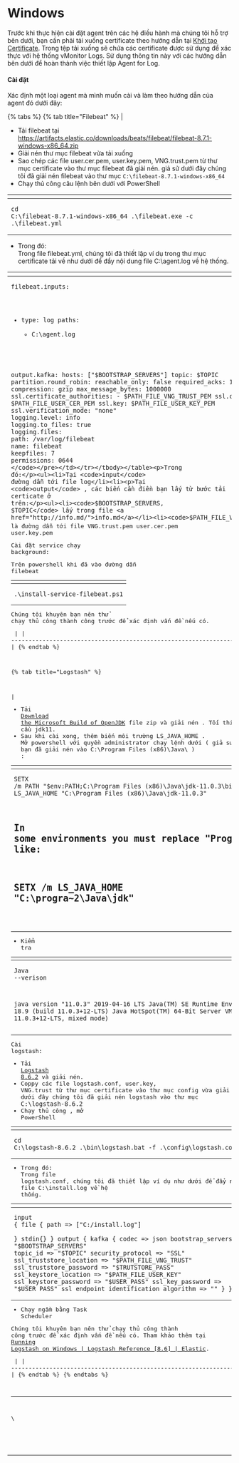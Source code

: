 # Windows

Trước khi thực hiện cài đặt agent trên các hệ điều hành mà chúng tôi hỗ trợ bên dưới, bạn cần phải tải xuống certificate theo hướng dẫn tại [Khởi tạo Certificate](../khoi-tao-certificate.md). Trong tệp tải xuống sẽ chứa các certificate được sử dụng để xác thực với hệ thống vMonitor Logs. Sử dụng thông tin này với các hướng dẫn bên dưới để hoàn thành việc thiết lập Agent for Log.

#### Cài đặt

Xác định một loại agent mà mình muốn cài và làm theo hướng dẫn của agent đó dưới đây:

{% tabs %}
{% tab title="Filebeat" %}
| <ul><li>Tải filebeat tại <a href="https://artifacts.elastic.co/downloads/beats/filebeat/filebeat-8.7.1-windows-x86_64.zip">https://artifacts.elastic.co/downloads/beats/filebeat/filebeat-8.7.1-windows-x86_64.zip</a></li><li>Giải nén thư mục filebeat vừa tải xuống</li><li>Sao chép các file user.cer.pem, user.key.pem, VNG.trust.pem từ thư mục certificate vào thư mục filebeat đã giải nén. giả sử dưới đây chúng tôi đã giải nén filebeat vào thư mục <code>C:\filebeat-8.7.1-windows-x86_64</code></li><li>Chạy thủ công câu lệnh bên dưới với PowerShell</li></ul><table data-header-hidden><thead><tr><th></th></tr></thead><tbody><tr><td><pre><code>cd C:\filebeat-8.7.1-windows-x86_64
.\filebeat.exe -c .\filebeat.yml
</code></pre></td></tr></tbody></table><ul><li>Trong đó:<br>Trong file filebeat.yml, chúng tôi đã thiết lập ví dụ trong thư mục certificate tải về như dưới để đẩy nội dung file C:\agent.log về hệ thống.</li></ul><table data-header-hidden><thead><tr><th></th></tr></thead><tbody><tr><td><pre><code>filebeat.inputs:
- type: log
  paths:
    - C:\agent.log

output.kafka:
  hosts: ["$BOOTSTRAP_SERVERS"]
  topic: $TOPIC
  partition.round_robin:
    reachable_only: false
  required_acks: 1
  compression: gzip
  max_message_bytes: 1000000
  ssl.certificate_authorities:
    - $PATH_FILE_VNG_TRUST_PEM
  ssl.certificate: $PATH_FILE_USER_CER_PEM
  ssl.key: $PATH_FILE_USER_KEY_PEM
  ssl.verification_mode: "none"
logging.level: info
logging.to_files: true
logging.files:
  path: /var/log/filebeat
  name: filebeat
  keepfiles: 7
  permissions: 0644
</code></pre></td></tr></tbody></table><p>Trong đó:</p><ul><li>Tại <code>input</code> đường dẫn tới file log</li><li><p>Tại <code>output</code> , các biến cần điền bạn lấy từ bước tải certicate ở trên:</p><ul><li><code>$BOOTSTRAP_SERVERS, $TOPIC</code> lấy trong file <a href="http://info.md/">info.md</a></li><li><code>$PATH_FILE_VNG_TRUST_PEM,$PATH_FILE_USER_CER_PEM,$PATH_FILE_USER_KEY_PEM</code> là đường dẫn tới file VNG.trust.pem user.cer.pem user.key.pem</li></ul></li></ul><p>Cài đặt service chạy background:</p><p>Trên powershell khi đã vào đường dẫn filebeat</p><table data-header-hidden><thead><tr><th></th></tr></thead><tbody><tr><td><pre><code>.\install-service-filebeat.ps1
</code></pre></td></tr></tbody></table><p>Chúng tôi khuyên bạn nên thử chạy thủ công thành công trước để xác định vấn đề nếu có.</p> |
| ----------------------------------------------------------------------------------------------------------------------------------------------------------------------------------------------------------------------------------------------------------------------------------------------------------------------------------------------------------------------------------------------------------------------------------------------------------------------------------------------------------------------------------------------------------------------------------------------------------------------------------------------------------------------------------------------------------------------------------------------------------------------------------------------------------------------------------------------------------------------------------------------------------------------------------------------------------------------------------------------------------------------------------------------------------------------------------------------------------------------------------------------------------------------------------------------------------------------------------------------------------------------------------------------------------------------------------------------------------------------------------------------------------------------------------------------------------------------------------------------------------------------------------------------------------------------------------------------------------------------------------------------------------------------------------------------------------------------------------------------------------------------------------------------------------------------------------------------------------------------------------------------------------------------------------------------------------------------------------------------------------------------------------------------------------------------------------------------------------------------------------------------------------------------------------------------------------------------------------------------------------------------------------------------------------------------------------------------------------------------------------------------------------------------------------------------------------------------- |
{% endtab %}

{% tab title="Logstash" %}


| <ul><li>Tải <a href="https://learn.microsoft.com/en-us/java/openjdk/download">Download the Microsoft Build of OpenJDK</a> file zip và giải nén . Tối thiểu yêu cầu jdk11.</li><li>Sau khi cài xong, thêm biến môi trường LS_JAVA_HOME . Mở powershell với quyền administrator chạy lệnh dưới ( giả sử bước trên bạn đã giải nén vào C:\Program Files (x86)\Java\ ) :</li></ul><table data-header-hidden><thead><tr><th></th></tr></thead><tbody><tr><td><pre><code>SETX /m PATH "$env:PATH;C:\Program Files (x86)\Java\jdk-11.0.3\bin;"
SETX /m LS_JAVA_HOME "C:\Program Files (x86)\Java\jdk-11.0.3"

## In some environments you must replace "Program Files (x86)" by progra~2, like: 
## SETX /m LS_JAVA_HOME "C:\progra~2\Java\jdk"
</code></pre></td></tr></tbody></table><ul><li>Kiểm tra</li></ul><table data-header-hidden><thead><tr><th></th></tr></thead><tbody><tr><td><pre><code>Java --verison

java version "11.0.3" 2019-04-16 LTS
Java(TM) SE Runtime Environment 18.9 (build 11.0.3+12-LTS)
Java HotSpot(TM) 64-Bit Server VM 18.9 (build 11.0.3+12-LTS, mixed mode)
</code></pre></td></tr></tbody></table><p>Cài logstash:</p><ul><li>Tải <a href="https://www.elastic.co/downloads/past-releases/logstash-8-6-2"><img src="https://www.elastic.co/favicon-16x16.png" alt="">Logstash 8.6.2</a> và giải nén.</li><li>Coppy các file logstash.conf, user.key, VNG.trust từ thư mục certificate vào thư mục config vừa giải nén. giả sử dưới đây chúng tôi đã giải nén logstash vào thư mục <code>C:\logstash-8.6.2</code></li><li>Chạy thủ công , mở PowerShell</li></ul><table data-header-hidden><thead><tr><th></th></tr></thead><tbody><tr><td><pre><code>cd C:\logstash-8.6.2
.\bin\logstash.bat -f .\config\logstash.conf
</code></pre></td></tr></tbody></table><ul><li>Trong đó:<br>Trong file logstash.conf, chúng tôi đã thiết lập ví dụ như dưới để đẩy nội dung file C:\install.log về hệ thống.</li></ul><table data-header-hidden><thead><tr><th></th></tr></thead><tbody><tr><td><pre><code>input {
    file {
        path => ["C:/install.log"]		
	}
	stdin{}
}
output {
      kafka {
        codec => json
        bootstrap_servers => "$BOOTSTRAP_SERVERS"
        topic_id => "$TOPIC"
        security_protocol => "SSL"
        ssl_truststore_location => "$PATH_FILE_VNG_TRUST"
        ssl_truststore_password => "$TRUTSTORE_PASS"
        ssl_keystore_location => "$PATH_FILE_USER_KEY"
        ssl_keystore_password => "$USER_PASS"
        ssl_key_password => "$USER_PASS"
        ssl_endpoint_identification_algorithm => ""
      }
}
</code></pre></td></tr></tbody></table><ul><li>Chạy ngầm bằng Task Scheduler</li></ul><p>Chúng tôi khuyên bạn nên thử chạy thủ công thành công trước để xác định vấn đề nếu có. Tham khảo thêm tại <a href="https://www.elastic.co/guide/en/logstash/8.6/running-logstash-windows.html#running-logstash-windows-scheduledtask">Running Logstash on Windows | Logstash Reference [8.6] | Elastic</a>.</p> |
| ------------------------------------------------------------------------------------------------------------------------------------------------------------------------------------------------------------------------------------------------------------------------------------------------------------------------------------------------------------------------------------------------------------------------------------------------------------------------------------------------------------------------------------------------------------------------------------------------------------------------------------------------------------------------------------------------------------------------------------------------------------------------------------------------------------------------------------------------------------------------------------------------------------------------------------------------------------------------------------------------------------------------------------------------------------------------------------------------------------------------------------------------------------------------------------------------------------------------------------------------------------------------------------------------------------------------------------------------------------------------------------------------------------------------------------------------------------------------------------------------------------------------------------------------------------------------------------------------------------------------------------------------------------------------------------------------------------------------------------------------------------------------------------------------------------------------------------------------------------------------------------------------------------------------------------------------------------------------------------------------------------------------------------------------------------------------------------------------------------------------------------------------------------------------------------------------------------------------------------------------------------------------------------------------------------------------------------------------------------------------------------------------------------------------------------------------------------------------------------------------------------------------------------------------------------------------------------------------------------------------------------------------------------------------------------------------------------------------------------------------------------------------------------------------------------------------------------------------------------------------------------------------------------------------------------------------------------------------------------------------------- |
{% endtab %}
{% endtabs %}

***

\

